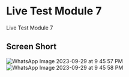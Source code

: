 # Live Test Module 7

Live Test Module 7

## Screen Short

![WhatsApp Image 2023-09-29 at 9 45 57 PM](https://github.com/iamazmarul/myfirst_flutter_app/assets/55909678/64b0d94a-b4e8-465c-abeb-cecc451ef8e9)
![WhatsApp Image 2023-09-29 at 9 45 58 PM](https://github.com/iamazmarul/myfirst_flutter_app/assets/55909678/24d69856-71ff-466f-aaac-c828cf209e87)
